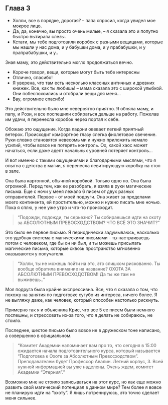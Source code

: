 ## Глава 3

- Холли, все в порядке, дорогая? – папа спросил, когда увидел мое мокрое лицо.
- Да, да, конечно, вы просто очень милые, – я сказала это и попутно быстро
  вытирала слезы.
- Кстати, мы тебе подготовили коробок с разными вещицами, которые мы нашли у нас дома, и у бабушки дома, и у прабабушки,
  и у прапрабабушки, и у..

Зная маму, это действительно могло продолжаться вечно.

- Короче говоря, вещи, которые могут быть тебе интересны
- Отлично, спасибо!
- Я уверена, что там есть несколько классных античных и древних книжек. Все, как ты любишь! – мама сказала это с широкой
  улыбкой. Они побеспокоились и отобрали вещи для меня…
- Вау, огромное спасибо!

Это действительно было мне невероятно приятно. Я обняла маму, и папу, и Рози, и все поспешили собираться дальше на
работу. Пожелав им удачи, я перенесла коробок через портал к себе.

Обожаю это ощущение. Когда ладони овевает легкий приятный ветерок. Происходит комфортное глазу слегка фиолетовое
свечение. Руки словно становятся невесомыми и нужно приложить немало усилий, чтобы вовсе не потерять контроль. Ох, какой
хаос может начаться, если даже адепт начальных уровней потеряет контроль…

И вот именно с такими ощущениями и благодарными мыслями, что я опытна с детства в магии, я перенесла левитирующую
коробку на стол в зале.

Она была картонной, обычной коробкой. Только одно но. Она была огромной.
Перед тем, как ее разобрать, я взяла в руки магические письма. Еще с ночи у меня лежало 6 писем от двух разных
отправителей. Первое - от моей подруги. Она живет за пределами моего континента, ей простительно, можно и нужно писать
мне ночью. Пока я сплю, у нее уже утро и что-то происходит.

> “Подожди, подожди, ты серьезно? Ты собираешься идти на охоту за АБСОЛЮТНЫМ ПРЕВОСХОДСТВОМ? ЧТО ВСЁ ЭТО ЗНАЧИТ?”

Это было ее первое письмо. Я периодически задумываюсь, насколько это удобная система с магическими письмами - ты
настраиваешь потом с человеком, где бы он ни был, и ты можешь присылать магические письма, которые сквозь пространство
мгновенно оказываются у получателя.

> “Холли, ты не можешь пойти на это, это слишком рискованно. Ты вообще обратила внимание на название? ОХОТА ЗА
> АБСОЛЮТНЫМ ПРЕВОСХОДСТВОМ! Да ты же там не выживешь..”

Моя подруга была крайне экспрессивна. Все, что я сказала о том, что похожу на занятия по подготовке сугубо из интереса,
ничего более. Я не выгляжу даже, как человек, который способен настолько рискнуть.

Примерно так я и объяснила Крис, что все 5 ее писем были немного поспешны, и стрессовать из-за того, что я делать не
собираюсь, не стоило.

Последнее, шестое письмо было вовсе не в дружеском тоне написано, а совершенно в официальном.

> “Комитет Академии напоминает вам про то, что сегодня в 15:00 ожидается начала подготовительного курса, который
> называется “Подготовка к Охоте за Абсолютным Превосходством”. Преподавателем будет Профессор Авалин. Летний корпус, 3.
> Всей нужной информацией вы уже наделены. Очень ждем, комитет Академии “Этерния”.”

Возможно мне не стоило записываться на этот курс, но как еще можно развить свой магический потенциал в данном мире? Тем
более я вовсе не планирую идти на “охоту”. Я лишь потренируюсь, это точно сделает меня сильнее.
